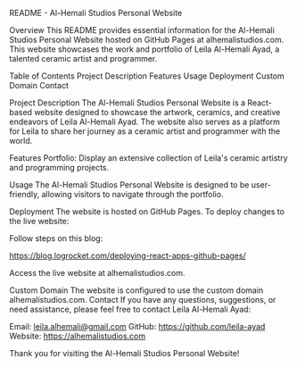 README - Al-Hemali Studios Personal Website

Overview
This README provides essential information for the Al-Hemali Studios Personal Website hosted on GitHub Pages at alhemalistudios.com. This website showcases the work and portfolio of Leila Al-Hemali Ayad, a talented ceramic artist and programmer.

Table of Contents
Project Description
Features
Usage
Deployment
Custom Domain
Contact

Project Description
The Al-Hemali Studios Personal Website is a React-based website designed to showcase the artwork, ceramics, and creative endeavors of Leila Al-Hemali Ayad. The website also serves as a platform for Leila to share her journey as a ceramic artist and programmer with the world. 

Features
Portfolio: Display an extensive collection of Leila's ceramic artistry and programming projects.

Usage
The Al-Hemali Studios Personal Website is designed to be user-friendly, allowing visitors to navigate through the portfolio.

Deployment
The website is hosted on GitHub Pages. To deploy changes to the live website:

Follow steps on this blog:

 https://blog.logrocket.com/deploying-react-apps-github-pages/

Access the live website at alhemalistudios.com.

Custom Domain
The website is configured to use the custom domain alhemalistudios.com. 
Contact
If you have any questions, suggestions, or need assistance, please feel free to contact Leila Al-Hemali Ayad:

Email: leila.alhemali@gmail.com
GitHub: https://github.com/leila-ayad
Website: https://alhemalistudios.com

Thank you for visiting the Al-Hemali Studios Personal Website!
